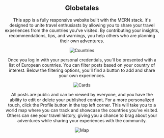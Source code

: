 <h2 align="center">Globetales</h2>

<div align="center">
    <p>This app is a fully responsive website built with the MERN stack. It's designed to unite travel enthusiasts by allowing you to share your travel experiences from the countries you’ve visited. By contributing your insights, recommendations, tips, and warnings, you help others who are planning their own adventures.</p>
    <img src="https://github.com/velodario/GlobeTales/blob/master/demo/1.png" alt="Countries" style="max-width: 100%; height: auto;"/>
    <p>Once you log in with your personal credentials, you'll be presented with a list of European countries. You can filter posts based on your country of interest. Below the filtering options, you'll find a button to add and share your own experiences.</p>
    <img src="https://github.com/velodario/GlobeTales/blob/master/demo/2.png" alt="Cards" style="max-width: 100%; height: auto;"/>
    <p>All posts are public and can be viewed by everyone, and you have the ability to edit or delete your published content. For a more personalized touch, click the Profile button in the top left corner. This will take you to a world map where you can track and showcase the countries you’ve visited. Others can see your travel history, giving you a chance to brag about your adventures while sharing your experiences with the community.</p>
    <img src="https://github.com/velodario/GlobeTales/blob/master/demo/3.png" alt="Map" style="max-width: 100%; height: auto;"/>

</div>

